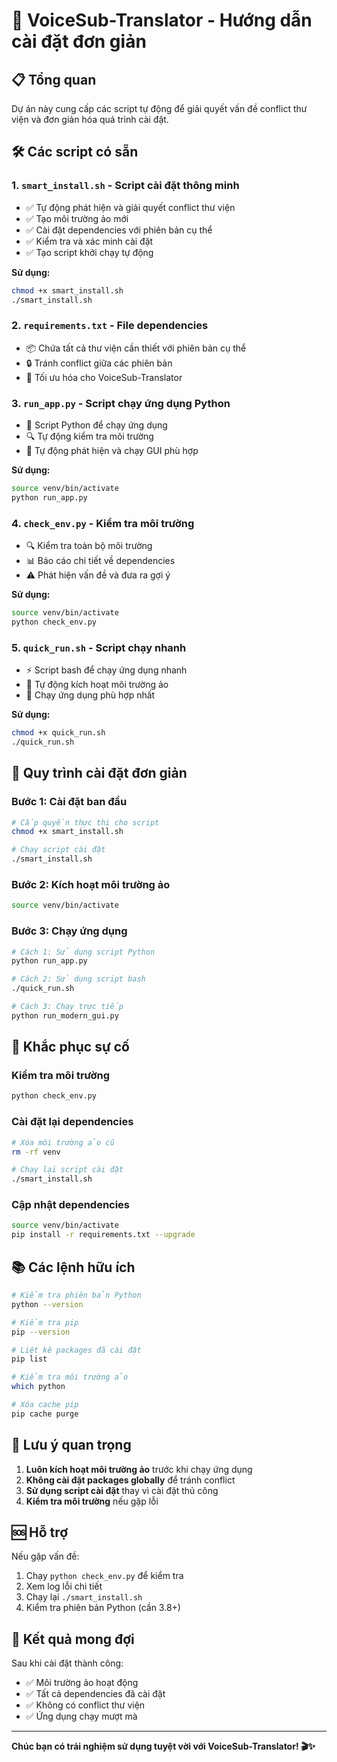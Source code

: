 # 🚀 VoiceSub-Translator - Hướng dẫn cài đặt đơn giản

## 📋 Tổng quan

Dự án này cung cấp các script tự động để giải quyết vấn đề conflict thư viện và đơn giản hóa quá trình cài đặt.

## 🛠️ Các script có sẵn

### 1. `smart_install.sh` - Script cài đặt thông minh
- ✅ Tự động phát hiện và giải quyết conflict thư viện
- ✅ Tạo môi trường ảo mới
- ✅ Cài đặt dependencies với phiên bản cụ thể
- ✅ Kiểm tra và xác minh cài đặt
- ✅ Tạo script khởi chạy tự động

**Sử dụng:**
```bash
chmod +x smart_install.sh
./smart_install.sh
```

### 2. `requirements.txt` - File dependencies
- 📦 Chứa tất cả thư viện cần thiết với phiên bản cụ thể
- 🔒 Tránh conflict giữa các phiên bản
- 🎯 Tối ưu hóa cho VoiceSub-Translator

### 3. `run_app.py` - Script chạy ứng dụng Python
- 🐍 Script Python để chạy ứng dụng
- 🔍 Tự động kiểm tra môi trường
- 🚀 Tự động phát hiện và chạy GUI phù hợp

**Sử dụng:**
```bash
source venv/bin/activate
python run_app.py
```

### 4. `check_env.py` - Kiểm tra môi trường
- 🔍 Kiểm tra toàn bộ môi trường
- 📊 Báo cáo chi tiết về dependencies
- ⚠️ Phát hiện vấn đề và đưa ra gợi ý

**Sử dụng:**
```bash
source venv/bin/activate
python check_env.py
```

### 5. `quick_run.sh` - Script chạy nhanh
- ⚡ Script bash để chạy ứng dụng nhanh
- 🔧 Tự động kích hoạt môi trường ảo
- 🎯 Chạy ứng dụng phù hợp nhất

**Sử dụng:**
```bash
chmod +x quick_run.sh
./quick_run.sh
```

## 🚀 Quy trình cài đặt đơn giản

### Bước 1: Cài đặt ban đầu
```bash
# Cấp quyền thực thi cho script
chmod +x smart_install.sh

# Chạy script cài đặt
./smart_install.sh
```

### Bước 2: Kích hoạt môi trường ảo
```bash
source venv/bin/activate
```

### Bước 3: Chạy ứng dụng
```bash
# Cách 1: Sử dụng script Python
python run_app.py

# Cách 2: Sử dụng script bash
./quick_run.sh

# Cách 3: Chạy trực tiếp
python run_modern_gui.py
```

## 🔧 Khắc phục sự cố

### Kiểm tra môi trường
```bash
python check_env.py
```

### Cài đặt lại dependencies
```bash
# Xóa môi trường ảo cũ
rm -rf venv

# Chạy lại script cài đặt
./smart_install.sh
```

### Cập nhật dependencies
```bash
source venv/bin/activate
pip install -r requirements.txt --upgrade
```

## 📚 Các lệnh hữu ích

```bash
# Kiểm tra phiên bản Python
python --version

# Kiểm tra pip
pip --version

# Liệt kê packages đã cài đặt
pip list

# Kiểm tra môi trường ảo
which python

# Xóa cache pip
pip cache purge
```

## 🎯 Lưu ý quan trọng

1. **Luôn kích hoạt môi trường ảo** trước khi chạy ứng dụng
2. **Không cài đặt packages globally** để tránh conflict
3. **Sử dụng script cài đặt** thay vì cài đặt thủ công
4. **Kiểm tra môi trường** nếu gặp lỗi

## 🆘 Hỗ trợ

Nếu gặp vấn đề:
1. Chạy `python check_env.py` để kiểm tra
2. Xem log lỗi chi tiết
3. Chạy lại `./smart_install.sh`
4. Kiểm tra phiên bản Python (cần 3.8+)

## 🎉 Kết quả mong đợi

Sau khi cài đặt thành công:
- ✅ Môi trường ảo hoạt động
- ✅ Tất cả dependencies đã cài đặt
- ✅ Không có conflict thư viện
- ✅ Ứng dụng chạy mượt mà

---

**Chúc bạn có trải nghiệm sử dụng tuyệt vời với VoiceSub-Translator! 🎬✨**